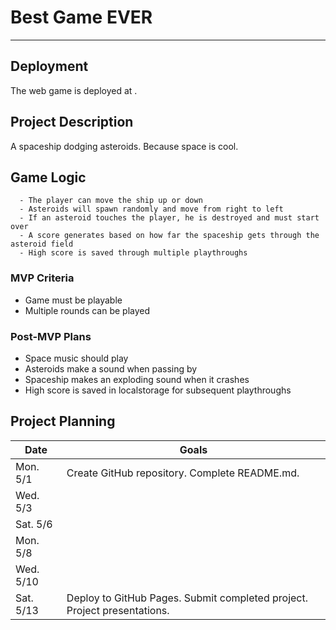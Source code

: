 # Best Game EVER

--------

## Deployment

The web game is deployed at <YOUR DEPLOYED GITHUB.IO URL GOES HERE>.


## Project Description

A spaceship dodging asteroids. Because space is cool.


## Game Logic

```
  - The player can move the ship up or down
  - Asteroids will spawn randomly and move from right to left
  - If an asteroid touches the player, he is destroyed and must start over
  - A score generates based on how far the spaceship gets through the asteroid field
  - High score is saved through multiple playthroughs
```

### MVP Criteria

- Game must be playable
- Multiple rounds can be played

### Post-MVP Plans

- Space music should play
- Asteroids make a sound when passing by
- Spaceship makes an exploding sound when it crashes
- High score is saved in localstorage for subsequent playthroughs

## Project Planning

| Date | Goals |
| ---- | ----- |
| Mon. 5/1 | Create GitHub repository. Complete README.md. |
| Wed. 5/3 |      |
| Sat. 5/6 |      |
| Mon. 5/8 |      |
| Wed. 5/10 |      |
| Sat. 5/13 | Deploy to GitHub Pages. Submit completed project. Project presentations. |
